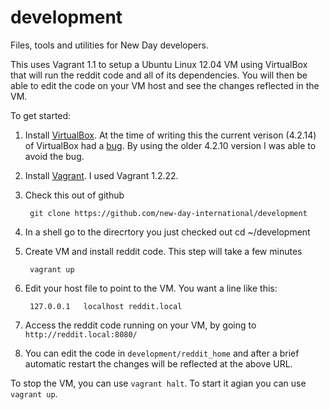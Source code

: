development
===========

Files, tools and utilities for New Day developers.

This uses Vagrant 1.1 to setup a Ubuntu Linux 12.04 VM using VirtualBox that
will run the reddit code and all of its dependencies.  You will then be able
to edit the code on your VM host and see the changes reflected in the VM.

To get started:

1. Install [VirtualBox](https://www.virtualbox.org/wiki/Download_Old_Builds_4_2).  At the time of writing this the current verison (4.2.14) of VirtualBox had a [bug](https://www.virtualbox.org/ticket/11895).  By using the older 4.2.10 version I was able to avoid the bug.
2. Install [Vagrant](http://downloads.vagrantup.com/).  I used Vagrant 1.2.22.
3. Check this out of github  

        git clone https://github.com/new-day-international/development 
4. In a shell go to the direcrtory you just checked out
        cd ~/development

4. Create VM and install reddit code.  This step will take a few minutes

        vagrant up 

5. Edit your host file to point to the VM.  You want a line like this:

        127.0.0.1	localhost reddit.local
        
6. Access the reddit code running on your VM, by going to `http://reddit.local:8080/`
7. You can edit the code in `development/reddit_home` and after a brief automatic restart the changes will be reflected at the above URL.


To stop the VM, you can use `vagrant halt`.  To start it agian you can use `vagrant up`.  